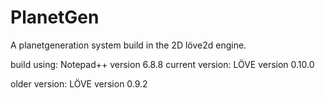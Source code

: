 # PlanetGen
A planetgeneration system build in the 2D löve2d engine.

build using:
  Notepad++ version 6.8.8
  current version:
  LÖVE version 0.10.0
  
  older version:
  LÖVE version 0.9.2
